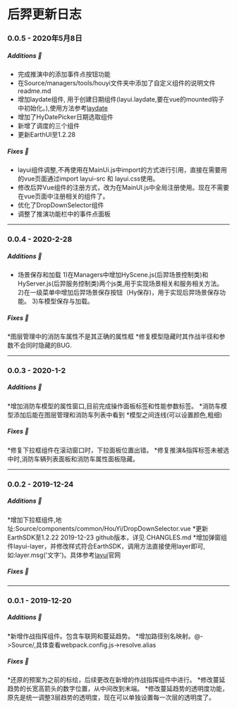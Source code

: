 后羿更新日志
===========
### 0.0.5 - 2020年5月8日

##### Additions :tada:
* 完成推演中的添加事件点按钮功能
* 在Source/managers/tools/houyi文件夹中添加了自定义组件的说明文件readme.md
* 增加laydate组件, 用于创建日期组件(layui.laydate,要在vue的mounted钩子中初始化。),使用方法参考[laydate](https://www.layui.com/laydate/)
* 增加了HyDatePicker日期选取组件
* 新增了调度的三个组件
* 更新EarthUI至1.2.28
##### Fixes :wrench:
* layui组件调整,不再使用在MainUi.js中import的方式进行引用，直接在需要用的vue页面通过import layui-src 和 layui.css使用。
* 修改后羿Vue组件的注册方式，改为在MainUI.js中全局注册使用。现在不需要在vue页面中注册相关的组件了。
* 优化了DropDownSelector组件
* 调整了推演功能栏中的事件点面板
--------

### 0.0.4 - 2020-2-28
##### Additions :tada:
* 场景保存和加载
1)在Managers中增加HyScene.js(后羿场景控制类)和HyServer.js(后羿服务控制类)两个js类,用于实现场景相关和服务相关方法。
2)在一级菜单中增加后羿场景保存按钮（Hy保存)，用于实现后羿场景保存功能。
3)车模型保存与加载。
##### Fixes :wrench:
*图层管理中的消防车属性不是其正确的属性框
*修复模型隐藏时其作战半径和参数不会同时隐藏的BUG.

--------
### 0.0.3 - 2020-1-2

##### Additions :tada:
*增加消防车模型的属性窗口,目前完成操作面板标签和性能参数标签。
*消防车模型添加后能在图层管理和消防车列表中看到
*模型之间连线(可以设置颜色,粗细)

##### Fixes :wrench:
*修复下拉框组件在滚动窗口时，下拉面板位置出错。
*修复推演&指挥标签未被选中时,消防车辆列表面板和消防车属性面板隐藏。

--------
### 0.0.2 - 2019-12-24

##### Additions :tada:
*增加下拉框组件,地址:Source/components/common/HouYi/DropDownSelector.vue
*更新EarthSDK至1.2.22 2019-12-23 github版本，详见 CHANGLES.md
*增加弹窗组件layui-layer，并修改样式符合EarthSDK，调用方法直接使用layer即可,如:layer.msg('文字')。具体参考[layui](http://layer.layui.com/)官网
##### Fixes :wrench:


--------
### 0.0.1 - 2019-12-20

##### Additions :tada:
*新增作战指挥组件。包含车联网和蔓延趋势。
*增加路径别名映射。@->Source/,具体查看webpack.config.js->resolve.alias
##### Fixes :wrench:
*还原的预案为之前的标绘，后续更改在新增的作战指挥组件中进行。
*修改蔓延趋势的长宽高箭头的数字位置，从中间改到末端。
*修改蔓延趋势的透明度功能，原先是统一调整3层趋势的透明度，现在可以单独设置每一次层的透明度了。
